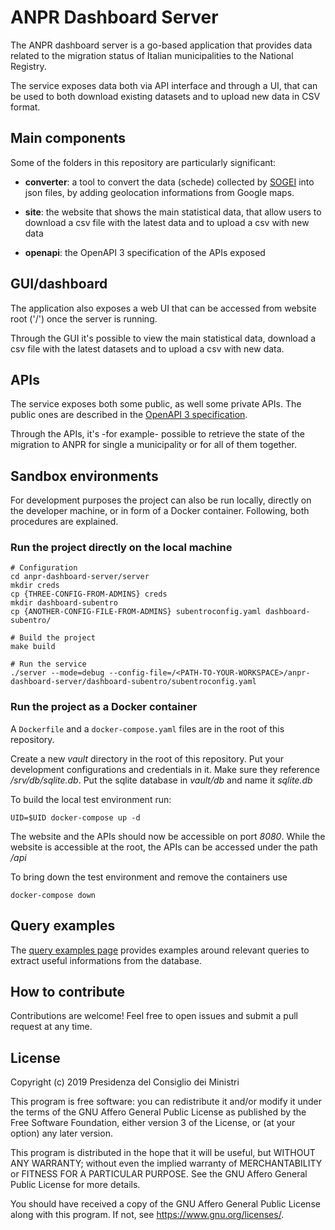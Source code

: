 # ANPR Dashboard Server

The ANPR dashboard server is a go-based application that provides data related to the migration status of Italian municipalities to the National Registry.

The service exposes data both via API interface and through a UI, that can be used to both download existing datasets and to upload new data in CSV format.

## Main components

Some of the folders in this repository are particularly significant:

* **converter**: a tool to convert the data (schede) collected by [SOGEI](http://www.sogei.it/) into json files, by adding geolocation informations from Google maps.

* **site**: the website that shows the main statistical data, that allow users to download a csv file with the latest data and to upload a csv with new data

* **openapi**: the OpenAPI 3 specification of the APIs exposed

## GUI/dashboard

The application also exposes a web UI that can be accessed from website root ('/') once the server is running.

Through the GUI it's possible to view the main statistical data, download a csv file with the latest datasets and to upload a csv with new data.

## APIs

The service exposes both some public, as well some private APIs. The public ones are described in the [OpenAPI 3 specification](openapi/anpr-dashboard.yaml).

Through the APIs, it's -for example- possible to retrieve the state of the migration to ANPR for single a municipality or for all of them together.

## Sandbox environments

For development purposes the project can also be run locally, directly on the developer machine, or in form of a Docker container. Following, both procedures are explained.

### Run the project directly on the local machine

```shell
# Configuration
cd anpr-dashboard-server/server
mkdir creds
cp {THREE-CONFIG-FROM-ADMINS} creds
mkdir dashboard-subentro
cp {ANOTHER-CONFIG-FILE-FROM-ADMINS} subentroconfig.yaml dashboard-subentro/

# Build the project
make build

# Run the service
./server --mode=debug --config-file=/<PATH-TO-YOUR-WORKSPACE>/anpr-dashboard-server/dashboard-subentro/subentroconfig.yaml
```

### Run the project as a Docker container

A `Dockerfile` and a `docker-compose.yaml` files are in the root of this repository.

Create a new *vault* directory in the root of this repository. Put your development configurations and credentials in it. Make sure they reference */srv/db/sqlite.db*. Put the sqlite database in *vault/db* and name it *sqlite.db*

To build the local test environment run:

```shell
UID=$UID docker-compose up -d
```

The website and the APIs should now be accessible on port *8080*. While the website is accessible at the root, the APIs can be accessed under the path */api*

To bring down the test environment and remove the containers use

```shell
docker-compose down
```

## Query examples

The [query examples page](QUERY_EXAMPLES.md) provides examples around relevant queries to extract useful informations from the database.

## How to contribute

Contributions are welcome! Feel free to open issues and submit a pull request at any time.

## License

Copyright (c) 2019 Presidenza del Consiglio dei Ministri

This program is free software: you can redistribute it and/or modify it under the terms of the GNU Affero General Public License as published by the Free Software Foundation, either version 3 of the License, or (at your option) any later version.

This program is distributed in the hope that it will be useful, but WITHOUT ANY WARRANTY; without even the implied warranty of MERCHANTABILITY or FITNESS FOR A PARTICULAR PURPOSE. See the GNU Affero General Public License for more details.

You should have received a copy of the GNU Affero General Public License along with this program.  If not, see <https://www.gnu.org/licenses/>.
